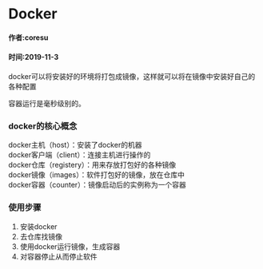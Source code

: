 # Docker   
#### 作者:coresu   
#### 时间:2019-11-3   


docker可以将安装好的环境将打包成镜像，这样就可以将在镜像中安装好自己的各种配置    

容器运行是毫秒级别的。    


### docker的核心概念   

docker主机（host）：安装了docker的机器   
docker客户端（client）：连接主机进行操作的   
docker仓库（registery）：用来存放打包好的各种镜像  
docker镜像（images）：软件打包好的镜像，放在仓库中   
docker容器（counter）：镜像启动后的实例称为一个容器  

### 使用步骤   
1. 安装docker  
2. 去仓库找镜像
3. 使用docker运行镜像，生成容器 
4. 对容器停止从而停止软件   















